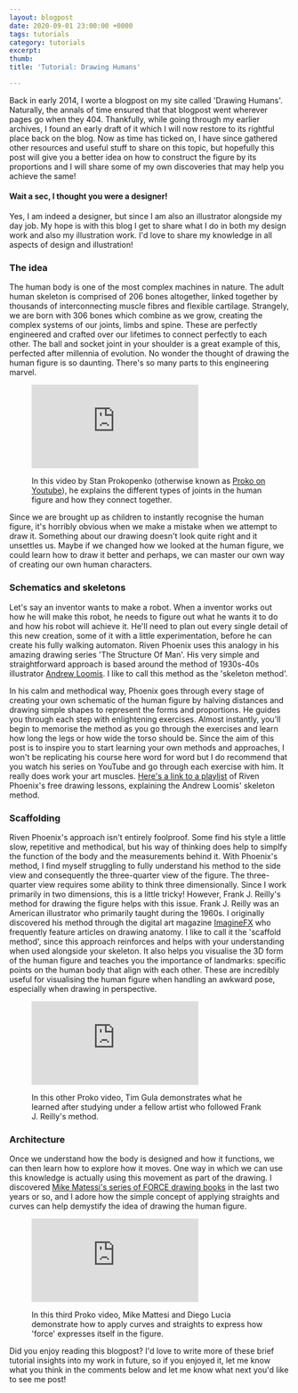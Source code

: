```yaml
--- 
layout: blogpost 
date: 2020-09-01 23:00:00 +0000 
tags: tutorials 
category: tutorials 
excerpt: 
thumb: 
title: 'Tutorial: Drawing Humans'

---
```


Back in early 2014, I worte a blogpost on my site called 'Drawing Humans'. Naturally, the annals of time ensured that that blogpost went wherever pages go when they 404\. Thankfully, while going through my earlier archives, I found an early draft of it which I will now restore to its rightful place back on the blog. Now as time has ticked on, I have since gathered other resources and useful stuff to share on this topic, but hopefully this post will give you a better idea on how to construct the figure by its proportions and I will share some of my own discoveries that may help you achieve the same!

#### Wait a sec, I thought you were a designer!

Yes, I am indeed a designer, but since I am also an illustrator alongside my day job. My hope is with this blog I get to share what I do in both my design work and also my illustration work. I'd love to share my knowledge in all aspects of design and illustration!

### The idea

The human body is one of the most complex machines in nature. The adult human skeleton is comprised of 206 bones altogether, linked together by thousands of interconnecting muscle fibres and flexible cartilage. Strangely, we are born with 306 bones which combine as we grow, creating the complex systems of our joints, limbs and spine. These are perfectly engineered and crafted over our lifetimes to connect perfectly to each other. The ball and socket joint in your shoulder is a great example of this, perfected after millennia of evolution. No wonder the thought of drawing the human figure is so daunting. There's so many parts to this engineering marvel.

<figure class="media">

<div class="embed-container"><iframe src="https://www.youtube.com/embed/0cYal_hitz4" allowfullscreen="" frameborder="0"></iframe></div>

<figcaption>

In this video by Stan Prokopenko (otherwise known as [Proko on Youtube](https://www.youtube.com/channel/UClM2LuQ1q5WEc23462tQzBg)), he explains the different types of joints in the human figure and how they connect together.

</figcaption>

</figure>

Since we are brought up as children to instantly recognise the human figure, it's horribly obvious when we make a mistake when we attempt to draw it. Something about our drawing doesn't look quite right and it unsettles us. Maybe if we changed how we looked at the human figure, we could learn how to draw it better and perhaps, we can master our own way of creating our own human characters.

### Schematics and skeletons

Let's say an inventor wants to make a robot. When a inventor works out how he will make this robot, he needs to figure out what he wants it to do and how his robot will achieve it. He'll need to plan out every single detail of this new creation, some of it with a little experimentation, before he can create his fully walking automaton. Riven Phoenix uses this analogy in his amazing drawing series 'The Structure Of Man'. His very simple and straightforward approach is based around the method of 1930s-40s illustrator [Andrew Loomis](https://www.amazon.co.uk/gp/product/B00HTK56QC/ref=dbs_a_def_rwt_bibl_vppi_i4). I like to call this method as the 'skeleton method'.

In his calm and methodical way, Phoenix goes through every stage of creating your own schematic of the human figure by halving distances and drawing simple shapes to represent the forms and proportions. He guides you through each step with enlightening exercises. Almost instantly, you'll begin to memorise the method as you go through the exercises and learn how long the legs or how wide the torso should be. Since the aim of this post is to inspire you to start learning your own methods and approaches, I won't be replicating his course here word for word but I do recommend that you watch his series on YouTube and go through each exercise with him. It really does work your art muscles. [Here's a link to a playlist](https://www.youtube.com/watch?v=HeB-HyUqy5Y&list=PLkAIDzicB8D2aGc2hqHXaOlYz9LuP7EAu) of Riven Phoenix's free drawing lessons, explaining the Andrew Loomis' skeleton method.

### Scaffolding

Riven Phoenix's approach isn't entirely foolproof. Some find his style a little slow, repetitive and methodical, but his way of thinking does help to simplfy the function of the body and the measurements behind it. With Phoenix's method, I find myself struggling to fully understand his method to the side view and consequently the three-quarter view of the figure. The three-quarter view requires some ability to think three dimensionally. Since I work primarily in two dimensions, this is a little tricky! However, Frank J. Reilly's method for drawing the figure helps with this issue. Frank J. Reilly was an American illustrator who primarily taught during the 1960s. I originally discovered his method through the digital art magazine [ImagineFX](https://www.creativebloq.com/imaginefx) who frequently feature articles on drawing anatomy. I like to call it the 'scaffold method', since this approach reinforces and helps with your understanding when used alongside your skeleton. It also helps you visualise the 3D form of the human figure and teaches you the importance of landmarks: specific points on the human body that align with each other. These are incredibly useful for visualising the human figure when handling an awkward pose, especially when drawing in perspective.

<figure class="media">

<div class="embed-container"><iframe src="https://www.youtube.com/embed/StRohW0Og3w" allowfullscreen="" frameborder="0"></iframe></div>

<figcaption>

In this other Proko video, Tim Gula demonstrates what he learned after studying under a fellow artist who followed Frank J. Reilly's method.

</figcaption>

</figure>

### Architecture

Once we understand how the body is designed and how it functions, we can then learn how to explore how it moves. One way in which we can use this knowledge is actually using this movement as part of the drawing. I discovered [Mike Matessi's series of FORCE drawing books](https://www.drawingforce.com/force-drawing-books) in the last two years or so, and I adore how the simple concept of applying straights and curves can help demystify the idea of drawing the human figure.

<figure class="media">

<div class="embed-container"><iframe src="https://www.youtube.com/embed/JtaBjtAGsk0" allowfullscreen="" frameborder="0"></iframe></div>

<figcaption>

In this third Proko video, Mike Mattesi and Diego Lucia demonstrate how to apply curves and straights to express how 'force' expresses itself in the figure.

</figcaption>

</figure>

Did you enjoy reading this blogpost? I'd love to write more of these brief tutorial insights into my work in future, so if you enjoyed it, let me know what you think in the comments below and let me know what next you'd like to see me post!